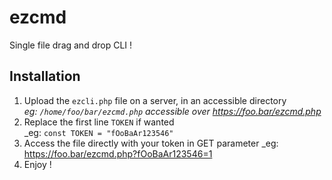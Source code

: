# ezcmd
 Single file drag and drop CLI !

## Installation
1. Upload the `ezcli.php` file on a server, in an accessible directory  
_eg: `/home/foo/bar/ezcmd.php` accessible over https://foo.bar/ezcmd.php_
2. Replace the first line `TOKEN` if wanted  
_eg: `const TOKEN = "fOoBaAr123546"`
3. Access the file directly with your token in GET parameter
_eg: https://foo.bar/ezcmd.php?fOoBaAr123546=1
4. Enjoy !
